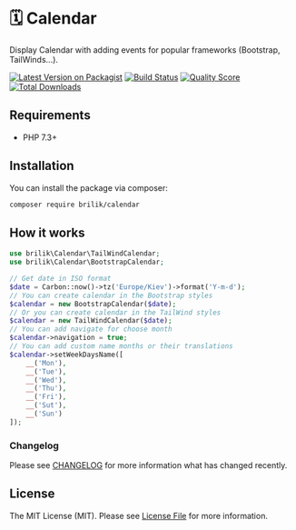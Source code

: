 # 🗓 Calendar

Display Calendar with adding events for popular frameworks (Bootstrap, TailWinds...).

[![Latest Version on Packagist](https://img.shields.io/packagist/v/brilik/calendar.svg?style=flat-square)](https://packagist.org/packages/brilik/calendar)
[![Build Status](https://img.shields.io/travis/brilik/calendar/master.svg?style=flat-square)](https://travis-ci.org/brilik/calendar)
[![Quality Score](https://img.shields.io/scrutinizer/g/brilik/calendar.svg?style=flat-square)](https://scrutinizer-ci.com/g/brilik/calendar)
[![Total Downloads](https://img.shields.io/packagist/dt/brilik/calendar.svg?style=flat-square)](https://packagist.org/packages/brilik/calendar)

## Requirements

- PHP 7.3+

## Installation

You can install the package via composer:

```bash
composer require brilik/calendar
```

## How it works

```php
use brilik\Calendar\TailWindCalendar;
use brilik\Calendar\BootstrapCalendar;

// Get date in ISO format
$date = Carbon::now()->tz('Europe/Kiev')->format('Y-m-d');
// You can create calendar in the Bootstrap styles
$calendar = new BootstrapCalendar($date);
// Or you can create calendar in the TailWind styles
$calendar = new TailWindCalendar($date);
// You can add navigate for choose month
$calendar->navigation = true;
// You can add custom name months or their translations
$calendar->setWeekDaysName([
    __('Mon'),
    __('Tue'),
    __('Wed'),
    __('Thu'),
    __('Fri'),
    __('Sut'),
    __('Sun')
]);
```

### Changelog

Please see [CHANGELOG](CHANGELOG.md) for more information what has changed recently.

## License

The MIT License (MIT). Please see [License File](LICENSE) for more information.
